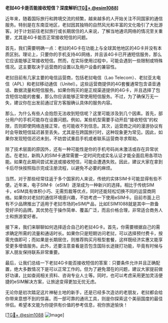 **老挝4G卡是否能接收短信？深度解析[[TG💪+ @esim1088](https://t.me/s/esim1088)]**

近年来，随着国际旅行和跨境交流的频繁，越来越多的人开始关注不同国家的通信服务。特别是在东南亚地区，老挝因其独特的自然风光和丰富的文化吸引了大批游客。对于计划前往老挝旅行或长期居住的人来说，了解当地通讯网络的情况至关重要，尤其是4G卡能否正常接收短信的问题。

首先，我们需要明确一点：老挝的4G卡在功能上与全球其他地区的4G卡并没有本质区别。理论上，只要你的手机支持4G网络，并且该4G卡已开通短信服务，那么它应该能够正常接收短信。然而，在实际使用过程中，可能会遇到一些限制或特殊情况。这主要取决于运营商的设置以及用户设备的兼容性。

老挝目前有几家主要的电信运营商，包括老挝电信（Lao Telecom）、老挝亚太电信（APL）和老挝移动通信（Unitel）。这些运营商提供的4G套餐通常包含语音通话、数据流量和短信服务。如果你购买的是正规渠道提供的4G卡，并且选择了包含短信功能的套餐，那么你应该能够正常使用短信服务。不过，为了确保万无一失，建议你在出发前通过官方客服确认具体的服务内容。

那么，为什么有些人会抱怨无法收到短信呢？这里可能涉及到几个因素。首先，部分用户的手机可能存在设置问题。例如，某些机型需要手动开启“接收短信”的权限，否则即使网络连接正常，也可能收不到信息。其次，运营商之间的漫游协议有时会导致短信延迟甚至丢失。尤其是在跨国旅行时，这种现象更为常见。因此，如果你发现短信迟迟未到，不妨尝试重启手机或者联系运营商寻求帮助。

除了技术层面的原因外，还有一种可能性是你的手机号码尚未激活或存在异常状态。在老挝，新购入的SIM卡通常需要一定时间完成实名认证才能全面启用各项功能。如果在此期间尝试发送或接收短信，可能会遭遇失败。因此，建议大家在拿到卡后尽快按照指示完成注册流程，以避免不必要的麻烦。

当然，对于那些经常往返于多个国家的人来说，传统的实体SIM卡可能显得有些不便。近年来，电子SIM卡（eSIM）逐渐成为一种新兴的选择。相比于传统SIM卡，eSIM具有体积小巧、无需剪裁等优点，同时还能轻松切换不同的运营商网络。如果你对老挝的通信环境感兴趣，不妨考虑一下使用eSIM卡。目前市面上已有不少品牌推出了适用于老挝市场的eSIM产品，比如ESIM1088就是其中一款备受好评的品牌。其优势在于操作简单、覆盖广泛，而且价格合理，非常适合商务人士和旅游爱好者。

接下来，我们来聊聊如何选择适合自己的老挝4G卡。首先，你需要根据自己的需求确定所需的流量和通话时长。如果你只是短期访问老挝，可以选择预付费卡，按需充值即可；而如果是长期居住，则推荐购买月租型套餐，这样既经济实惠又能享受更多增值服务。此外，还要注意查看是否包含国际长途拨打功能，毕竟有时候与家人朋友保持联系非常重要。

最后，让我们总结一下老挝4G卡能否接收短信的答案：只要条件允许并且正确配置，绝大多数情况下是可以正常工作的。但为了避免潜在的问题，建议大家提前做好功课，比如查阅相关资料、咨询专业人士等。同时，也可以考虑采用更加灵活便捷的eSIM解决方案，让旅途变得更加无忧无虑。

无论你是初次踏足这片神秘土地的新手，还是已经多次造访的老朋友，老挝都会给你带来意想不到的惊喜。而一部可靠的通讯工具，则是你探索这个美丽国度的最佳伴侣。希望本文能为你提供有价值的参考信息，祝你旅途愉快！

[[TG💪+ @esim1088](https://t.me/s/esim1088) ![Image](https://i.postimg.cc/4NQfJmqS/Snipaste-2025-05-13-00-14-12.png)]